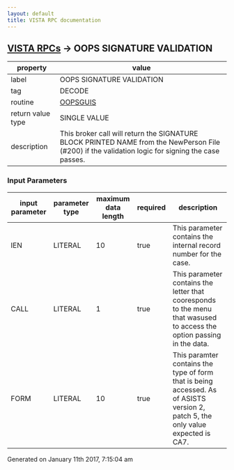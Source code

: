 ```yaml
---
layout: default
title: VISTA RPC documentation
---
```




## [VISTA RPCs](TableOfContent.md) &#8594; OOPS SIGNATURE VALIDATION 

 property | value 
--- | --- 
 label | OOPS SIGNATURE VALIDATION
 tag | DECODE
 routine | [OOPSGUIS](http://code.osehra.org/dox/Routine_OOPSGUIS_source.html)
 return value type | SINGLE VALUE
 description | This broker call will return the SIGNATURE BLOCK PRINTED NAME from the NewPerson File (#200) if the validation logic for signing the case passes.

### Input Parameters

| input parameter | parameter type | maximum data length | required | description | 
| --- | --- | --- | --- | --- | 
| IEN | LITERAL | 10 | true | This parameter contains the internal record number for the case. | 
| CALL | LITERAL | 1 | true | This parameter contains the letter that cooresponds to the menu that wasused to access the option passing in the data. | 
| FORM | LITERAL | 10 | true | This paramter contains the type of form that is being accessed.  As of ASISTS version 2, patch 5, the only value expected is CA7. | 




 Generated on January 11th 2017, 7:15:04 am